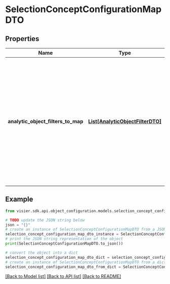 # SelectionConceptConfigurationMapDTO


## Properties

Name | Type | Description | Notes
------------ | ------------- | ------------- | -------------
**analytic_object_filters_to_map** | [**List[AnalyticObjectFilterDTO]**](AnalyticObjectFilterDTO.md) | A list of analytic object filters indicating the analytic object and dimension members used  for the selection concept.   Note: If this array is empty, all filters will be removed for the concept. | [optional] 

## Example

```python
from visier.sdk.api.object_configuration.models.selection_concept_configuration_map_dto import SelectionConceptConfigurationMapDTO

# TODO update the JSON string below
json = "{}"
# create an instance of SelectionConceptConfigurationMapDTO from a JSON string
selection_concept_configuration_map_dto_instance = SelectionConceptConfigurationMapDTO.from_json(json)
# print the JSON string representation of the object
print(SelectionConceptConfigurationMapDTO.to_json())

# convert the object into a dict
selection_concept_configuration_map_dto_dict = selection_concept_configuration_map_dto_instance.to_dict()
# create an instance of SelectionConceptConfigurationMapDTO from a dict
selection_concept_configuration_map_dto_from_dict = SelectionConceptConfigurationMapDTO.from_dict(selection_concept_configuration_map_dto_dict)
```
[[Back to Model list]](../README.md#documentation-for-models) [[Back to API list]](../README.md#documentation-for-api-endpoints) [[Back to README]](../README.md)


